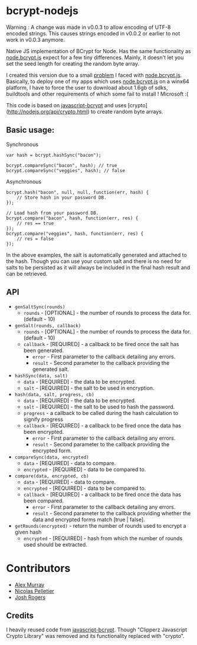 bcrypt-nodejs
===========================================

Warning : A change was made in v0.0.3 to allow encoding of UTF-8 encoded strings. This causes strings encoded in v0.0.2 or earlier to not work in v0.0.3 anymore.

Native JS implementation of BCrypt for Node.
Has the same functionality as [node.bcrypt.js] expect for a few tiny differences.
Mainly, it doesn't let you set the seed length for creating the random byte array.

I created this version due to a small [problem](https://github.com/ncb000gt/node.bcrypt.js/issues/102) I faced with [node.bcrypt.js].
Basically, to deploy one of my apps which uses [node.bcrypt.js] on a winx64 platform, I have to force the user to download about 1.6gb of sdks, buildtools and other requirements of which some fail to install ! Microsoft :(

This code is based on [javascript-bcrypt] and uses [crypto] (http://nodejs.org/api/crypto.html) to create random byte arrays.

Basic usage:
-----------
Synchronous
```
var hash = bcrypt.hashSync("bacon");

bcrypt.compareSync("bacon", hash); // true
bcrypt.compareSync("veggies", hash); // false
```

Asynchronous
```
bcrypt.hash("bacon", null, null, function(err, hash) {
	// Store hash in your password DB.
});

// Load hash from your password DB.
bcrypt.compare("bacon", hash, function(err, res) {
    // res == true
});
bcrypt.compare("veggies", hash, function(err, res) {
    // res = false
});
```

In the above examples, the salt is automatically generated and attached to the hash.
Though you can use your custom salt and there is no need for salts to be persisted as it will always be included in the final hash result and can be retrieved.

API
-------------------------
* `genSaltSync(rounds)`
	* `rounds` - [OPTIONAL] - the number of rounds to process the data for. (default - 10)
* `genSalt(rounds, callback)`
	* `rounds` - [OPTIONAL] - the number of rounds to process the data for. (default - 10)
	* `callback` - [REQUIRED] - a callback to be fired once the salt has been generated.
		* `error` - First parameter to the callback detailing any errors.
		* `result` - Second parameter to the callback providing the generated salt.
* `hashSync(data, salt)`
	* `data` - [REQUIRED] - the data to be encrypted.
	* `salt` - [REQUIRED] - the salt to be used in encryption.
* `hash(data, salt, progress, cb)`
	* `data` - [REQUIRED] - the data to be encrypted.
	* `salt` - [REQUIRED] - the salt to be used to hash the password.
	* `progress` - a callback to be called during the hash calculation to signify progress
	* `callback` - [REQUIRED] - a callback to be fired once the data has been encrypted.
		* `error` - First parameter to the callback detailing any errors.
		* `result` - Second parameter to the callback providing the encrypted form.
* `compareSync(data, encrypted)`
	* `data` - [REQUIRED] - data to compare.
	* `encrypted` - [REQUIRED] - data to be compared to.
* `compare(data, encrypted, cb)`
	* `data` - [REQUIRED] - data to compare.
	* `encrypted` - [REQUIRED] - data to be compared to.
	* `callback` - [REQUIRED] - a callback to be fired once the data has been compared.
		* `error` - First parameter to the callback detailing any errors.
		* `result` - Second parameter to the callback providing whether the data and encrypted forms match [true | false].
* `getRounds(encrypted)` - return the number of rounds used to encrypt a given hash
	* `encrypted` - [REQUIRED] - hash from which the number of rounds used should be extracted.
	
Contributors
============

* [Alex Murray][alexmurray]
* [Nicolas Pelletier][NicolasPelletier]
* [Josh Rogers][geekymole]	
	
Credits
-------------------------
I heavily reused code from [javascript-bcrypt]. Though "Clipperz Javascript Crypto Library" was removed and its functionality replaced with "crypto".

[node.bcrypt.js]:https://github.com/ncb000gt/node.bcrypt.js.git
[javascript-bcrypt]:http://code.google.com/p/javascript-bcrypt/

[alexmurray]:https://github.com/alexmurray
[NicolasPelletier]:https://github.com/NicolasPelletier
[geekymole]:https://github.com/geekymole